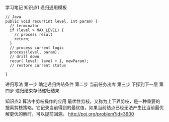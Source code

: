 学习笔记
知识点1
递归通用模板
```
// Java
public void recur(int level, int param) {
  // terminator
  if (level > MAX_LEVEL) {
    // process result
    return;
  }
  // process current logic
  process(level, param);
  // drill down
  recur( level: level + 1, newParam);
  // restore current status

}
```
递归写法
第一步 确定递归终结条件
第二步 当前任务出库
第三步 下探到下一层
第四步 递归结束存储递归结果

知识点2
算法中剪枝操作的应用
最优性剪枝，又称为上下界剪枝，是一种重要的搜索剪枝策略。它记录当前得到的最优值，如果当前结点已经无法产生比当前最优解更优的解时，可以提前回溯。
http://poj.org/problem?id=3900

